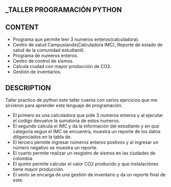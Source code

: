 ## _TALLER PROGRAMACIÓN PYTHON


## CONTENT 

- Programa que permite leer 3 numeros enteros(calculadora).
- Centro de salud Campuslands(Calculadora IMC), Reporte de estado de salud de la comunidad estudiantil.
- Programa de numeros enteros.
- Centro de control de sismos.
- Calcula ciudad con mayor producción de CO2.
- Gestión de inventarios.


## DESCRIPTION
Taller practico de python este taller cuenta con varios ejercicios que me sirvieron para aprender este lenguaje de programación.


- El primero es una calculadora que pide 3 numeros enteros y al ejecutar el codigo devuelve la sumatoria de estos numeros.
- El segundo calcula el IMC y da la información del estudiante y en que categoria segun el IMC se encuentra, muestra un reporte de los datos diligenciados en la tabla de.
- El tercero permite ingresar números enteros postivos y al ingresar un número negativo se muestra un reporte.
-  El cuarto permite realizar un resgistro de sismos en las ciudades de colombia
-  El quinto permite calcular el valor CO2 producido y que instalaciónes tiene mayor producción.
-  El sexto se encarga de una gestión de inventario y da un reporte final de este.

